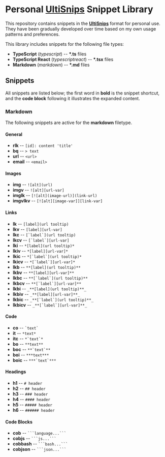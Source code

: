 # Personal **[UltiSnips][ultisnips-url]** Snippet Library

This repository contains snippets in the **[UltiSnips][ultisnips-url]** format
for personal use. They have been gradually developed over time based on my own
usage patterns and preferences.

This library includes snippets for the following file types:

- **TypeScript** (*typescript*) -- **\*.ts** files
- **TypeScript React** (*typescriptreact*) -- **\*.tsx** files
- **Markdown** (*markdown*) -- **\*.md** files

## Snippets

All snippets are listed below; the first word in **bold** is the snippet
shortcut, and the **code block** following it illustrates the expanded content.

### Markdown

The following snippets are active for the **markdown** filetype.

#### General

- **rlk** -- `[id]: content 'title'`
- **bq** -- `> text`
- **url** -- `<url>`
- **email** -- `<email>`

#### Images

- **img** -- `![alt](url)`
- **imgv** -- `![alt][url-var]`
- **imglk** -- `[![alt](image-url)](link-url)`
- **imgvlkv** -- `[![alt][image-var]][link-var]`

#### Links

- **lk** -- `[label](url tooltip)`
- **lkv** -- `[label][url-var]`
- **lkc** -- `` [`label`](url tooltip) ``
- **lkcv** -- `` [`label`][url-var] ``
- **lki** -- `*[label](url tooltip)*`
- **lkiv** -- `*[label][url-var]*`
- **lkic** -- `` *[`label`](url tooltip)* ``
- **lkicv** -- `` *[`label`][url-var]* ``
- **lkb** -- `**[label](url tooltip)**`
- **lkbv** -- `**[label][url-var]**`
- **lkbc** -- `` **[`label`](url tooltip)** ``
- **lkbcv** -- `` **[`label`][url-var]** ``
- **lkbi** -- `_**[label](url tooltip)**_`
- **lkbiv** -- `_**[label][url-var]**_`
- **lkbic** -- `` _**[`label`](url tooltip)**_ ``
- **lkbicv** -- `` _**[`label`][url-var]**_ ``

#### Code

- **co** -- `` `text` ``
- **it** -- `*text*`
- **itc** -- `` *`text`* ``
- **bo** -- `**text**`
- **boc** -- `` **`text`** ``
- **boi** -- `***text***`
- **boic** -- `` ***`text`*** ``

#### Headings  

- **h1** -- `# header`
- **h2** -- `## header`
- **h3** -- `### header`
- **h4** -- `#### header`
- **h5** -- `##### header`
- **h6** -- `###### header`

#### Code Blocks

- **cob** -- `` ```language...``` ``
- **cobjs** -- `` ```js...``` ``
- **cobbash** -- `` ```bash...``` ``
- **cobjson** -- `` ```json...``` ``

[ultisnips-url]: https://github.com/SirVer/ultisnips 'Ultisnips'
